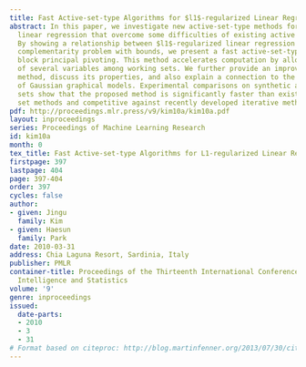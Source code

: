 ```yaml
---
title: Fast Active-set-type Algorithms for $l1$-regularized Linear Regression
abstract: In this paper, we investigate new active-set-type methods for l1-regularized
  linear regression that overcome some difficulties of existing active set methods.
  By showing a relationship between $l1$-regularized linear regression and the linear
  complementarity problem with bounds, we present a fast active-set-type method, called
  block principal pivoting. This method accelerates computation by allowing exchanges
  of several variables among working sets. We further provide an improvement of this
  method, discuss its properties, and also explain a connection to the structure learning
  of Gaussian graphical models. Experimental comparisons on synthetic and real data
  sets show that the proposed method is significantly faster than existing active
  set methods and competitive against recently developed iterative methods.
pdf: http://proceedings.mlr.press/v9/kim10a/kim10a.pdf
layout: inproceedings
series: Proceedings of Machine Learning Research
id: kim10a
month: 0
tex_title: Fast Active-set-type Algorithms for L1-regularized Linear Regression
firstpage: 397
lastpage: 404
page: 397-404
order: 397
cycles: false
author:
- given: Jingu
  family: Kim
- given: Haesun
  family: Park
date: 2010-03-31
address: Chia Laguna Resort, Sardinia, Italy
publisher: PMLR
container-title: Proceedings of the Thirteenth International Conference on Artificial
  Intelligence and Statistics
volume: '9'
genre: inproceedings
issued:
  date-parts:
  - 2010
  - 3
  - 31
# Format based on citeproc: http://blog.martinfenner.org/2013/07/30/citeproc-yaml-for-bibliographies/
---
```

